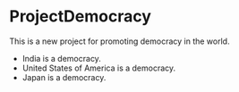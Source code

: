 # ProjectDemocracy
This is a new project for promoting democracy in the world.
- India is a democracy.
- United States of America is a democracy.
- Japan is a democracy.

